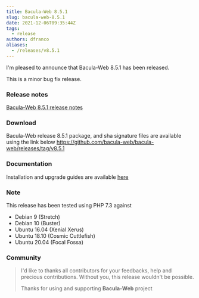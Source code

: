 ```yaml
---
title: Bacula-Web 8.5.1
slug: bacula-web-8.5.1
date: 2021-12-06T09:35:44Z
tags:
  - release
authors: dfranco
aliases:
  - /releases/v8.5.1
---
```


I'm pleased to announce that Bacula-Web 8.5.1 has been released.

<!-- truncate -->

This is a minor bug fix release.

### Release notes

[Bacula-Web 8.5.1 release notes](https://github.com/bacula-web/bacula-web/releases/tag/v8.5.1)

### Download

Bacula-Web release 8.5.1 package, and sha signature files are available using the link below
https://github.com/bacula-web/bacula-web/releases/tag/v8.5.1

### Documentation

Installation and upgrade guides are available [here](https://docs.bacula-web.org/en/latest/)

### Note

This release has been tested using PHP 7.3 against

- Debian 9 (Stretch)
- Debian 10 (Buster)
- Ubuntu 16.04 (Xenial Xerus)
- Ubuntu 18.10 (Cosmic Cuttlefish)
- Ubuntu 20.04 (Focal Fossa)

### Community

> I'd like to thanks all contributors for your feedbacks, help and precious contributions.
> Without you, this release wouldn't be possible.
>
> Thanks for using and supporting **Bacula-Web** project
